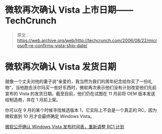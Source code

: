 # 微软再次确认 Vista 上市日期——TechCrunch

> 原文：<https://web.archive.org/web/http://techcrunch.com/2006/08/22/microsoft-re-confirms-vista-ship-date/>

# 微软再次确认 Vista 发货日期

就像一个丈夫对他的妻子说“亲爱的，我当然为我们的周年纪念给你买了一份礼物”，当他跑去沃尔玛买一些好东西时，微软再次表示他们没有计划改变他们先前宣布的 Vista 的发货日期。截至目前，他们仍在试图在 11 月前将 OEM 版本发送给制造商，并在 1 月前上架。

你可以在 9 月的某个时候寻找候选版本 1，它实际上不会是一个真正的 RC，因为微软直到 10 月才会最终确定 Windows Vista。

[微软公开确认 Windows Vista 发布时间表，重新调整 RC1 计划](https://web.archive.org/web/20201129124649/http://www.windowsitpro.com/Article/ArticleID/93274/93274.html?Ad=1)